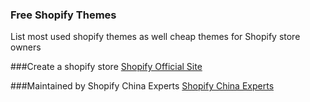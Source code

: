 ### Free Shopify Themes
List most used shopify themes as well cheap themes for Shopify store owners

###Create a shopify store
[Shopify Official Site](http://www.shopify.com/?ref=erp-boost)

###Maintained by Shopify China Experts
[Shopify China Experts](http://www.shopifychina.com/en.html)

